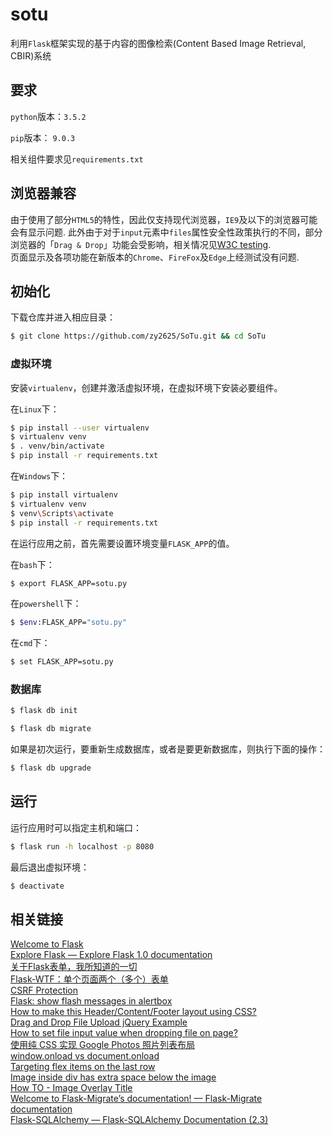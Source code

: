 # sotu

利用`Flask`框架实现的基于内容的图像检索(Content Based Image Retrieval, CBIR)系统

## 要求

`python`版本：`3.5.2`

`pip`版本： `9.0.3`

相关组件要求见`requirements.txt`

## 浏览器兼容

由于使用了部分`HTML5`的特性，因此仅支持现代浏览器，`IE9`及以下的浏览器可能会有显示问题. 此外由于对于`input`元素中`files`属性安全性政策执行的不同，部分浏览器的「`Drag & Drop`」功能会受影响，相关情况见[W3C testing](https://github.com/w3c/web-platform-tests/pull/6617).  
页面显示及各项功能在新版本的`Chrome`、`FireFox`及`Edge`上经测试没有问题.

## 初始化

下载仓库并进入相应目录：

```sh
$ git clone https://github.com/zy2625/SoTu.git && cd SoTu
```

### 虚拟环境

安装`virtualenv`，创建并激活虚拟环境，在虚拟环境下安装必要组件。

在`Linux`下：

```sh
$ pip install --user virtualenv
$ virtualenv venv
$ . venv/bin/activate
$ pip install -r requirements.txt
```

在`Windows`下：

```sh
$ pip install virtualenv
$ virtualenv venv
$ venv\Scripts\activate
$ pip install -r requirements.txt
```

在运行应用之前，首先需要设置环境变量`FLASK_APP`的值。

在`bash`下：

```sh
$ export FLASK_APP=sotu.py
```

在`powershell`下：

```sh
$ $env:FLASK_APP="sotu.py"
```

在`cmd`下：

```sh
$ set FLASK_APP=sotu.py
```

### 数据库

```sh
$ flask db init
```

```sh
$ flask db migrate
```

如果是初次运行，要重新生成数据库，或者是要更新数据库，则执行下面的操作：

```sh
$ flask db upgrade
```

## 运行

运行应用时可以指定主机和端口：

```sh
$ flask run -h localhost -p 8080
```

最后退出虚拟环境：

```sh
$ deactivate
```

## 相关链接
[Welcome to Flask](http://flask.pocoo.org/docs/0.12/)  
[Explore Flask — Explore Flask 1.0 documentation](http://exploreflask.com/en/latest/index.html)  
[关于Flask表单，我所知道的一切](https://zhuanlan.zhihu.com/p/23577026?refer=flask)  
[Flask-WTF：单个页面两个（多个）表单](https://zhuanlan.zhihu.com/p/23437362)  
[CSRF Protection](http://flask-wtf.readthedocs.io/en/stable/csrf.html)  
[Flask: show flash messages in alertbox](https://stackoverflow.com/questions/33580143/flask-show-flash-messages-in-alertbox)  
[How to make this Header/Content/Footer layout using CSS?](https://stackoverflow.com/questions/7123138/how-to-make-this-header-content-footer-layout-using-css)  
[Drag and Drop File Upload jQuery Example](http://hayageek.com/drag-and-drop-file-upload-jquery/)  
[How to set file input value when dropping file on page?](https://stackoverflow.com/questions/47515232/how-to-set-file-input-value-when-dropping-file-on-page)  
[使用纯 CSS 实现 Google Photos 照片列表布局](https://github.com/xieranmaya/blog/issues/4)  
[window.onload vs document.onload](https://stackoverflow.com/questions/588040/window-onload-vs-document-onload)  
[Targeting flex items on the last row](https://stackoverflow.com/questions/42176419/targeting-flex-items-on-the-last-row)  
[Image inside div has extra space below the image](https://stackoverflow.com/questions/5804256/image-inside-div-has-extra-space-below-the-image)  
[How TO - Image Overlay Title](https://www.w3schools.com/howto/howto_css_image_overlay_title.asp)  
[Welcome to Flask-Migrate’s documentation! — Flask-Migrate  documentation](https://flask-migrate.readthedocs.io/en/latest/)  
[Flask-SQLAlchemy — Flask-SQLAlchemy Documentation (2.3)](http://flask-sqlalchemy.pocoo.org/2.3/)  


